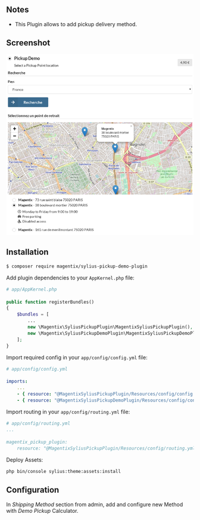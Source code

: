 ## Notes

* This Plugin allows to add pickup delivery method.

## Screenshot

![Alt text](doc/images/shipping.png "Demo Pickup Shipping Method")

## Installation

```bash
$ composer require magentix/sylius-pickup-demo-plugin
```

Add plugin dependencies to your `AppKernel.php` file:

```php
# app/AppKernel.php

public function registerBundles()
{
    $bundles = [
        ...
        new \Magentix\SyliusPickupPlugin\MagentixSyliusPickupPlugin(),
        new \Magentix\SyliusPickupDemoPlugin\MagentixSyliusPickupDemoPlugin(),
    ];
}
```

Import required config in your `app/config/config.yml` file:

```yaml
# app/config/config.yml

imports:
    ...
    - { resource: "@MagentixSyliusPickupPlugin/Resources/config/config.yml" }
    - { resource: "@MagentixSyliusPickupDemoPlugin/Resources/config/config.yml" }
```
    
Import routing in your `app/config/routing.yml` file:

```yaml
# app/config/routing.yml
...

magentix_pickup_plugin:
    resource: "@MagentixSyliusPickupPlugin/Resources/config/routing.yml"
```

Deploy Assets:

```bash
php bin/console sylius:theme:assets:install
```

## Configuration

In *Shipping Method* section from admin, add and configure new Method with *Demo Pickup* Calculator.